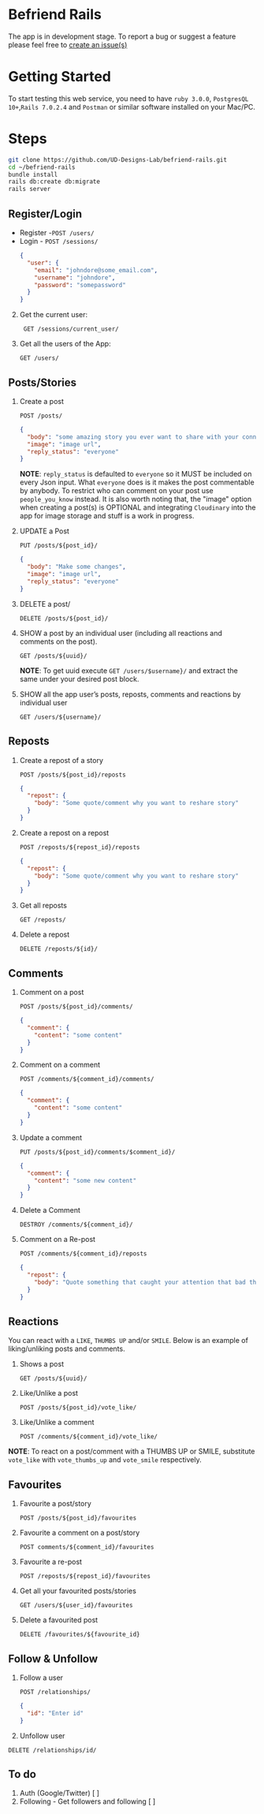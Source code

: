 # Befriend Rails

The app is in development stage. To report a bug or suggest a feature please feel free to [create an issue(s)](https://github.com/UD-Designs-Lab/befriend-rails/issues/new)

# Getting Started

To start testing this web service, you need to have `ruby 3.0.0`, `PostgresQL 10+`,`Rails 7.0.2.4` and `Postman` or similar software installed on your Mac/PC.

# Steps

```sh
git clone https://github.com/UD-Designs-Lab/befriend-rails.git
cd ~/befriend-rails
bundle install
rails db:create db:migrate
rails server
```

## Register/Login

- Register -`POST /users/`
- Login - `POST /sessions/`
  ```json
  {
    "user": {
      "email": "johndore@some_email.com",
      "username": "johndore",
      "password": "somepassword"
    }
  }
  ```

2. Get the current user:

   ` GET /sessions/current_user/`

3. Get all the users of the App:

   `GET /users/`

## Posts/Stories

1. Create a post

   `POST /posts/`

   ```json
   {
     "body": "some amazing story you ever want to share with your connections",
     "image": "image url",
     "reply_status": "everyone"
   }
   ```

   **NOTE**: `reply_status` is defaulted to `everyone` so it MUST be included on every Json input. What `everyone` does is it makes the post commentable by anybody. To restrict who can comment on your post use `people_you_know` instead. It is also worth noting that, the "image" option when creating a post(s) is OPTIONAL and integrating `Cloudinary` into the app for image storage and stuff is a work in progress.

2. UPDATE a Post

   `PUT /posts/${post_id}/`

   ```json
   {
     "body": "Make some changes",
     "image": "image url",
     "reply_status": "everyone"
   }
   ```

3. DELETE a post/

   `DELETE /posts/${post_id}/`

4. SHOW a post by an individual user (including all reactions and comments on the post).

   `GET /posts/${uuid}/`

   **NOTE**: To get uuid execute `GET /users/$username}/` and extract the same under your desired post block.

5. SHOW all the app user’s posts, reposts, comments and reactions by individual user

   `GET /users/${username}/`

## Reposts

1. Create a repost of a story

   `POST /posts/${post_id}/reposts`

   ```json
   {
     "repost": {
       "body": "Some quote/comment why you want to reshare story"
     }
   }
   ```

2. Create a repost on a repost

   `POST /reposts/${repost_id}/reposts`

   ```json
   {
     "repost": {
       "body": "Some quote/comment why you want to reshare story"
     }
   }
   ```

3. Get all reposts

   `GET /reposts/`

4. Delete a repost

   `DELETE /reposts/${id}/`

## Comments

1.  Comment on a post

    `POST /posts/${post_id}/comments/`

    ```json
    {
      "comment": {
        "content": "some content"
      }
    }
    ```

2.  Comment on a comment

    `POST /comments/${comment_id}/comments/`

    ```json
    {
      "comment": {
        "content": "some content"
      }
    }
    ```

3.  Update a comment

    `PUT /posts/${post_id}/comments/$comment_id}/`

    ```json
    {
      "comment": {
        "content": "some new content"
      }
    }
    ```

4.  Delete a Comment

    `DESTROY /comments/${comment_id}/`

5.  Comment on a Re-post

    `POST /comments/${comment_id}/reposts`

    ```json
    {
      "repost": {
        "body": "Quote something that caught your attention that bad that you had to re-post the story/post"
      }
    }
    ```

## Reactions

You can react with a `LIKE`, `THUMBS UP` and/or `SMILE`. Below is an example of liking/unliking posts and comments.

1. Shows a post

   `GET /posts/${uuid}/`

2. Like/Unlike a post

   `POST /posts/${post_id}/vote_like/`

3. Like/Unlike a comment

   `POST /comments/${comment_id}/vote_like/`

**NOTE**: To react on a post/comment with a THUMBS UP or SMILE, substitute `vote_like` with `vote_thumbs_up` and `vote_smile` respectively.

## Favourites

1. Favourite a post/story

   `POST /posts/${post_id}/favourites`

2. Favourite a comment on a post/story

   `POST comments/${comment_id}/favourites`

3. Favourite a re-post

   `POST /reposts/${repost_id}/favourites`

4. Get all your favourited posts/stories

   `GET /users/${user_id}/favourites`

5. Delete a favourited post

   `DELETE /favourites/${favourite_id}`

## Follow & Unfollow

1. Follow a user

   `POST /relationships/`

   ```json
   {
     "id": "Enter id"
   }
   ```

2. Unfollow user

`DELETE /relationships/id/`

<!--
3. Get all followers for a given user
   `GET /users/${user_id}/following/`

4. Get all users a user is following
   `GET /users/${user_id}/followers` -->

## To do

1. Auth (Google/Twitter) [ ]
2. Following - Get followers and following [ ]
